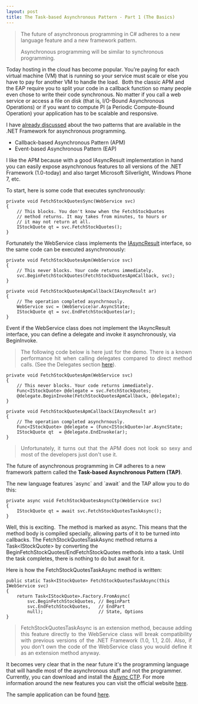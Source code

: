 ```yaml
---
layout: post
title: The Task-based Asynchronous Pattern - Part 1 (The Basics)
---
```


<blockquote>
<p>The future of asynchronous programming in C# adheres to&#0160;a new language feature and a new framework pattern.&#0160;</p>
<p>Asynchronous&#0160;programming will be similar to synchronous programming.</p>
</blockquote>
<p>Today hosting in the cloud has become popular. You’re paying for each virtual machine (VM) that is running so your service must scale or else you have to pay for another VM to handle the load.&#0160;&#0160;Both the classic APM and the EAP require you to split your code in a callback function so many people even chose to write their code synchronous.&#0160;No matter if you call a web service or access a file on disk (that is,&#0160;I/O-Bound Asynchronous Operations) or if you want to compute PI (a Periodic Compute-Bound Operation) your&#0160;application has to be scalable and responsive.&#0160;&#0160; &#0160;</p>
<p>I have&#0160;<a href="http://nikosbaxevanis.com/categories/Windows_Phone/" target="_blank" title="Exposing asynchronous features to client code.">already&#0160;discussed</a>&#0160;about the two patterns that are available in the .NET Framework for&#0160;asynchronous&#0160;programming.</p>
<ul>
<li>Callback-based&#0160;Asynchronous Pattern&#0160;(APM)</li>
<li>Event-based&#0160;Asynchronous Pattern (EAP) &#0160; &#0160;</li>
</ul>
<p>I like the APM because with a good IAsyncResult implementation in hand you can easily expose&#0160;asynchronous&#0160;features to all versions of the .NET Framework (1.0-today) and also target Microsoft&#0160;Silverlight, Windows Phone 7, etc.&#0160;</p>
<p>To start, here is some code that executes&#0160;synchronously:</p>

```
private void FetchStockQuotesSync(WebService svc)
{
    // This blocks. You don't know when the FetchStockQuotes
    // method returns. It may takes from minutes, to hours or
    // it may not return at all.
    IStockQuote qt = svc.FetchStockQuotes();
}
```
      
<p>Fortunately the WebService class implements the <a href="http://msdn.microsoft.com/en-us/library/system.iasyncresult.aspx" target="_blank" title="Represents the status of an asynchronous operation.">IAsyncResult</a> interface, so the same code can be executed asynchronously:</p>

```
private void FetchStockQuotesApm(WebService svc)
{
    // This never blocks. Your code returns immediately.
    svc.BeginFetchStockQuotes(FetchStockQuotesApmCallback, svc);
}
 
private void FetchStockQuotesApmCallback(IAsyncResult ar)
{
    // The operation completed asynchrnously.
    WebService svc = (WebService)ar.AsyncState;
    IStockQuote qt = svc.EndFetchStockQuotes(ar);
}
```

<p>Event if the WebService class does not implement the IAsyncResult interface, you can define a delegate and invoke it&#0160;asynchronously,&#0160;via BeginInvoke.</p>
<blockquote>
<p style="text-align: justify;">The following code below is here just for the demo.&#0160;There is a known performance hit when calling delegates compared to direct method calls. (See the Delegates section <a href="http://msdn.microsoft.com/en-us/library/ms973852.aspx" target="_blank" title="Writing Faster Managed Code: Know What Things Cost by Jan Gray.">here</a>).</p>
</blockquote>

```
private void FetchStockQuotesApm(WebService svc)
{
    // This never blocks. Your code returns immediately.
    Func<IStockQuote> @delegate = svc.FetchStockQuotes;
    @delegate.BeginInvoke(FetchStockQuotesApmCallback, @delegate);
}
 
private void FetchStockQuotesApmCallback(IAsyncResult ar)
{
    // The operation completed asynchrnously.
    Func<IStockQuote> @delegate = (Func<IStockQuote>)ar.AsyncState;
    IStockQuote qt  = @delegate.EndInvoke(ar);
}
```
      
<blockquote>
<p style="text-align: justify;">Unfortunately,&#0160;it turns out that the APM does not look so sexy and most of the developers just don&#39;t use it.&#0160;</p>
</blockquote>
<p>The future of asynchronous programming in C# adheres to a new framework pattern called the <strong>Task-based Asynchronous Pattern (TAP)</strong>.
</p>
The new language features `async` and `await` and the TAP allow you to do this:

```
private async void FetchStockQuotesAsyncCtp(WebService svc)
{
    IStockQuote qt = await svc.FetchStockQuotesTaskAsync();
}
```
      
<p>Well, this is exciting. &#0160;The method is marked as async. This means that the method body is compiled specially, allowing parts of&#0160;it to be turned into callbacks.&#0160;The FetchStockQuotesTaskAsync method returns a Task&lt;IStockQuote&gt; by converting the BeginFetchStockQuotes/EndFetchStockQuotes methods into a task. Until the task completes, there is nothing to do but await for it.</p>
<p>Here is how the&#0160;FetchStockQuotesTaskAsync method is written:</p>

```
public static Task<IStockQuote> FetchStockQuotesTaskAsync(this IWebService svc)
{
    return Task<IStockQuote>.Factory.FromAsync(
        svc.BeginFetchStockQuotes, // BeginPart
        svc.EndFetchStockQuotes,   // EndPart
        null);                     // State, Options
}
```

<blockquote>
<p style="text-align: justify;">FetchStockQuotesTaskAsync&#0160;is an extension method, because adding this feature directly to the WebService class will break compatibility with previous versions of the .NET Framework (1.0, 1.1, 2.0). Also, if you don&#39;t own the code of the WebService class you would define it as an extension method anyway.</p>
</blockquote>
<p>It becomes very clear that in the near future it&#39;s the programming language that will handle most of the asynchronous stuff and not the programmer. Currently, you can download and install the <a href="http://go.microsoft.com/fwlink/?LinkId=203690" target="_blank" title="Download a CTP with new syntax and APIs for asynchronous development.">Async CTP</a>. For more information around the new features you can visit the official website&#0160;<a href="http://msdn.microsoft.com/en-us/vstudio/async.aspx" target="_blank" title="Asynchronous Programming for C# and Visual Basic">here</a>.</p>

<p>The sample application can be found <a href="https://github.com/moodmosaic/BonusBits.CodeSamples" target="_blank" title="BonusBits Blog source-code.">here</a>.</p>

